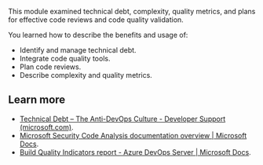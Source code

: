 This module examined technical debt, complexity, quality metrics, and plans for effective code reviews and code quality validation. 

You learned how to describe the benefits and usage of:

 -  Identify and manage technical debt.
 -  Integrate code quality tools.
 -  Plan code reviews.
 -  Describe complexity and quality metrics.

## Learn more

 -  [Technical Debt – The Anti-DevOps Culture - Developer Support (microsoft.com)](https://devblogs.microsoft.com/premier-developer/technical-debt-the-anti-devops-culture/).
 -  [Microsoft Security Code Analysis documentation overview \| Microsoft Docs](/azure/security/develop/security-code-analysis-overview).
 -  [Build Quality Indicators report - Azure DevOps Server \| Microsoft Docs](/azure/devops/report/sql-reports/build-quality-indicators-report).
